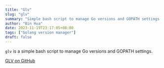 ```yaml
---
title: "Glv"
slug: "glv"
summary: "Simple bash script to manage Go versions and GOPATH settings "
author: "Bin Hua"
date: 2023-11-19T23:17:05+08:00
tags: ["Golang version manager"]
draft: false
---
```


`glv` is a simple bash script to manage Go versions and GOPATH settings.

[GLV on GitHub](https://github.com/glv-go)